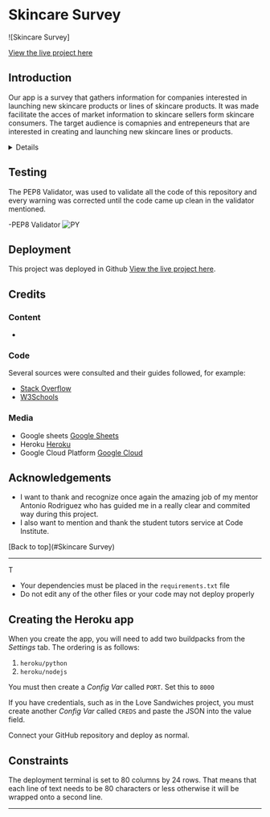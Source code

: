 # Skincare Survey


![Skincare Survey]

[View the live project here](https://lukyhet.github.io/Project_three/)

## Introduction

Our app is a survey that gathers information for companies interested in launching new skincare products or lines of skincare products. It was made facilitate the acces of market information to skincare sellers form skincare consumers. The target audience is comapnies and entrepeneurs that are interested in creating and launching new skincare lines or products.

<details>


Skincare Survey app is a tool created for comercial purposes. It has ten different questions about the skincare habits and preferences of a target skincare consumer group

This Trivia was made as the second milestone project to achieve the Diploma in Software Development at the Code Institute. 

The purpose of this project is the application of a survey that gathers information and gives results obtained through 10 questions about skincare preferences and habits. The main goal is to build an app/back end site that responds to the users' actions, allowing the user to analize the data and use it for their comercial goals.


## UX
###  User Demographic
The user for this website is: 

- Companies or etrepeneurs that want to create and sell new skincare products to young and adult skincare consumers. The consumers are people who has a skincare concern and who are interested in purchasing new skincare products to tackle their skincare problems. 


#### User Goals

- To apply a survey/research aimed to gather information in order tht will help the client/user to define what skincare product would be best to create and sell according to the preferences of the potential consumers. 
- Have an efficient and concise instrument (survey) to apply.
- Have clear results and data to work with.


## Features 

This is a back end application made using python. 

The app that displays ten different questions about skincare habits and preferences, some of them offer answer options and others are simple yes or no questions. The client/user can use the app both for applying the survey meaning collecting the data, and producing the results. The app can both read the information from the base google sheets skincare_survey document and write on it, updating it form the app.

The app has some questions that offer several options of answers, in the case of a tie the app can report it in the results, showing for example the two or three most prefered skincare products.


#### Wireframes
  

- This project is a back end app and it does not involve aesthetic design, the blueprints of the project or initial work was done by creating the questions and answer options that would collect the specific data to offer valuable results for clients interested in launching a successful new skincare product.


## Debugging

Some of the problems detected by gitpod have to do with non fatal errors like long lines of code that are related to the lenght of the questions and answer options.

A bug related to printing a result in case of a tie instead of a blanck space was detected and fixed by including lines of code that would print if the options are equal in value (==) and stil mayor than other options (>=).

`if (acids_list_len == serum_list_len) and (acids_list_len == moisturizer_list_len):
        print('All products sold equally')
    else:
        print('Most selling product is %s' % most_common)`

Other kind of bugs that was about defining functions. It was necessary to double check on the correct definition of functions.

The last bug that appeared was related to the deployment of the app in Heroku, there was an incompatibility between versions of the packagest installes at the requirements.txt file. The solution was to run the command:

`pip3 freeze > requirements.txt`


### Features to Implement in the future

- **Recommendations**

- We would like to include an option in the app that would process the results and come with recommended options for skincare products.
     

## Main Languages Used

- [HTML5](https://en.wikipedia.org/wiki/HTML5 "Link to HTML Wikipedia") provided by the CI template for this project.
- [JS](https://en.wikipedia.org/wiki/JavaScript "Link to JS Wikipedia") provided by the CI template for this project.
- [PY](https://en.wikipedia.org/wiki/Python_(programming_language) "Link to PY Wikipedia")


### Frameworks, Libraries & Programs Used

- [GitPod](https://gitpod.io/ "Link to GitPod homepage")
     - GitPod was as workspace for writing code,
- [GitHub](https://github.com/ "Link to GitHub")
     - GitHub is being used to store this repository.



</details>


## Testing


The PEP8 Validator, was used to validate all the code of this repository and every warning was corrected until the code came up clean in the validator mentioned.

-PEP8 Validator ![PY](http://pep8online.com/checkresult)



## Deployment

This project was deployed in Github [View the live project here](https://lukyhet.github.io/Repository-Two/).

    
## Credits 

### Content

- 

### Code 

Several sources were consulted and their guides followed, for example:

- [Stack Overflow](https://stackoverflow.com/ "Link to Stack Overflow page")
- [W3Schools](https://www.w3schools.com/ "Link to W3Schools page") 

### Media

- Google sheets [Google Sheets](https://docs.google.com/spreadsheets/u/0/ "Link to Google Sheets") 
- Heroku [Heroku](https://id.heroku.com/login "Link to Heroku")
- Google Cloud Platform [Google Cloud](https://console.cloud.google.com/home/dashboard?project=skincaresurvey "Link to Google Cloud Platform")


## Acknowledgements

- I want to thank and recognize once again the amazing job of my mentor Antonio Rodriguez who has guided me in a really clear and commited way during this project. 
- I also want to mention and thank the student tutors service at Code Institute.


[Back to top](#Skincare Survey)

***



T
* Your dependencies must be placed in the `requirements.txt` file
* Do not edit any of the other files or your code may not deploy properly

## Creating the Heroku app

When you create the app, you will need to add two buildpacks from the _Settings_ tab. The ordering is as follows:

1. `heroku/python`
2. `heroku/nodejs`

You must then create a _Config Var_ called `PORT`. Set this to `8000`

If you have credentials, such as in the Love Sandwiches project, you must create another _Config Var_ called `CREDS` and paste the JSON into the value field.

Connect your GitHub repository and deploy as normal.

## Constraints

The deployment terminal is set to 80 columns by 24 rows. That means that each line of text needs to be 80 characters or less otherwise it will be wrapped onto a second line.

-----